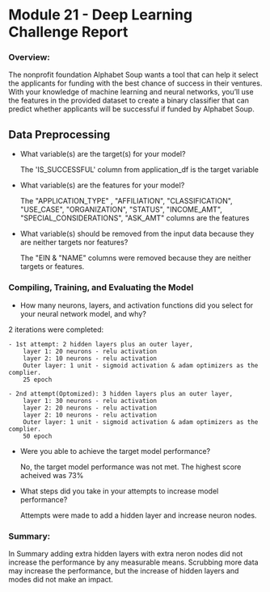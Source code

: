 # Module 21 - Deep Learning Challenge Report

### Overview:
The nonprofit foundation Alphabet Soup wants a tool that can help it select the applicants for funding with the best chance of success in their ventures. With your knowledge of machine learning and neural networks, you’ll use the features in the provided dataset to create a binary classifier that can predict whether applicants will be successful if funded by Alphabet Soup.

## Data Preprocessing

- What variable(s) are the target(s) for your model?

  The 'IS_SUCCESSFUL' column from application_df is the target variable
  
- What variable(s) are the features for your model?

  The "APPLICATION_TYPE" , "AFFILIATION", "CLASSIFICATION", "USE_CASE", "ORGANIZATION", "STATUS", "INCOME_AMT", "SPECIAL_CONSIDERATIONS", "ASK_AMT" columns are the features
  
- What variable(s) should be removed from the input data because they are neither targets nor features?

  The "EIN & "NAME" columns were removed because they are neither targets or features.

### Compiling, Training, and Evaluating the Model

- How many neurons, layers, and activation functions did you select for your neural network model, and why?

 2 iterations were completed:

    - 1st attempt: 2 hidden layers plus an outer layer, 
        layer 1: 20 neurons - relu activation
        layer 2: 10 neurons - relu activation
        Outer layer: 1 unit - sigmoid activation & adam optimizers as the complier.
        25 epoch

    - 2nd attempt(Optomized): 3 hidden layers plus an outer layer, 
        layer 1: 30 neurons - relu activation
        layer 2: 20 neurons - relu activation
        layer 2: 10 neurons - relu activation
        Outer layer: 1 unit - sigmoid activation & adam optimizers as the complier.
        50 epoch


- Were you able to achieve the target model performance?

  No, the target model performance was not met. The highest score acheived was 73%
  
- What steps did you take in your attempts to increase model performance?

  Attempts were made to add a hidden layer and increase neuron nodes.

### Summary:

In Summary adding extra hidden layers with extra neron nodes did not increase the performance by any measurable means.  Scrubbing more data may increase the performance, but the increase of hidden layers and modes did not make an impact.
